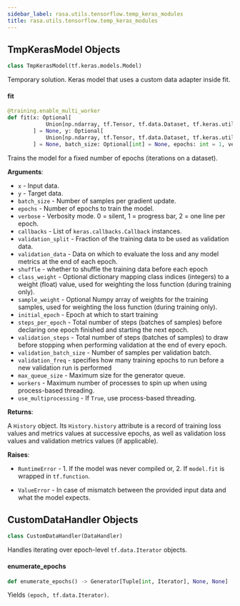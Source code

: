 ```yaml
---
sidebar_label: rasa.utils.tensorflow.temp_keras_modules
title: rasa.utils.tensorflow.temp_keras_modules
---
```

## TmpKerasModel Objects

```python
class TmpKerasModel(tf.keras.models.Model)
```

Temporary solution. Keras model that uses a custom data adapter inside fit.

#### fit

```python
@training.enable_multi_worker
def fit(x: Optional[
            Union[np.ndarray, tf.Tensor, tf.data.Dataset, tf.keras.utils.Sequence]
        ] = None, y: Optional[
            Union[np.ndarray, tf.Tensor, tf.data.Dataset, tf.keras.utils.Sequence]
        ] = None, batch_size: Optional[int] = None, epochs: int = 1, verbose: int = 1, callbacks: Optional[List[Callback]] = None, validation_split: float = 0.0, validation_data: Optional[Any] = None, shuffle: bool = True, class_weight: Optional[Dict[int, float]] = None, sample_weight: Optional[np.ndarray] = None, initial_epoch: int = 0, steps_per_epoch: Optional[int] = None, validation_steps: Optional[int] = None, validation_batch_size: Optional[int] = None, validation_freq: int = 1, max_queue_size: int = 10, workers: int = 1, use_multiprocessing: bool = False) -> History
```

Trains the model for a fixed number of epochs (iterations on a dataset).

**Arguments**:

- `x` - Input data.
- `y` - Target data.
- `batch_size` - Number of samples per gradient update.
- `epochs` - Number of epochs to train the model.
- `verbose` - Verbosity mode. 0 = silent, 1 = progress bar, 2 = one line per
  epoch.
- `callbacks` - List of `keras.callbacks.Callback` instances.
- `validation_split` - Fraction of the training data to be used as validation
  data.
- `validation_data` - Data on which to evaluate the loss and any model metrics
  at the end of each epoch.
- `shuffle` - whether to shuffle the training data before each epoch
- `class_weight` - Optional dictionary mapping class indices (integers)
  to a weight (float) value, used for weighting the loss
  function (during training only).
- `sample_weight` - Optional Numpy array of weights for
  the training samples, used for weighting the loss function
  (during training only).
- `initial_epoch` - Epoch at which to start training
- `steps_per_epoch` - Total number of steps (batches of samples)
  before declaring one epoch finished and starting the
  next epoch.
- `validation_steps` - Total number of steps (batches of
  samples) to draw before stopping when performing
  validation at the end of every epoch.
- `validation_batch_size` - Number of samples per validation batch.
- `validation_freq` - specifies how many training epochs to run before a
  new validation run is performed
- `max_queue_size` - Maximum size for the generator queue.
- `workers` - Maximum number of processes to spin up
  when using process-based threading.
- `use_multiprocessing` - If `True`, use process-based threading.
  

**Returns**:

  A `History` object. Its `History.history` attribute is
  a record of training loss values and metrics values
  at successive epochs, as well as validation loss values
  and validation metrics values (if applicable).
  

**Raises**:

- `RuntimeError` - 1. If the model was never compiled or,
  2. If `model.fit` is  wrapped in `tf.function`.
  
- `ValueError` - In case of mismatch between the provided input data
  and what the model expects.

## CustomDataHandler Objects

```python
class CustomDataHandler(DataHandler)
```

Handles iterating over epoch-level `tf.data.Iterator` objects.

#### enumerate\_epochs

```python
def enumerate_epochs() -> Generator[Tuple[int, Iterator], None, None]
```

Yields `(epoch, tf.data.Iterator)`.

